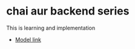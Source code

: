 # chai aur backend series

This is learning and implementation 
- [Model link](https://newsletter.techworld-with-milan.com/p/documenting-software-architectures?ref=dailydev)